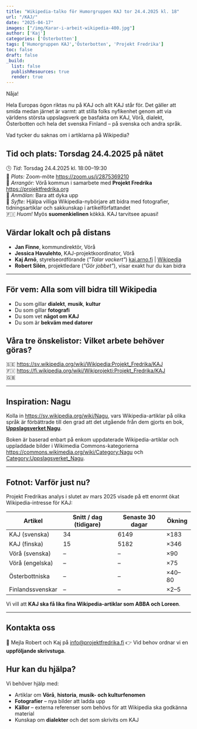 ```yaml
---
title: "Wikipedia-talko för Humorgruppen KAJ tor 24.4.2025 kl. 18"
url: "/KAJ/"
date: "2025-04-17"
images: ["/img/Karar-i-arbeit-wikipedia-400.jpg"]
author: ['Kaj']
categories: ['Österbotten']
tags: ['Humorgruppen KAJ','Österbotten', 'Projekt Fredrika']
toc: false
draft: false
_build:
  list: false
  publishResources: true
  render: true
---
```


Nåja!

Hela Europas ögon riktas nu på KAJ och allt KAJ står för. Det gäller att smida medan järnet är varmt:
att stilla folks nyfikenhet genom att via världens största uppslagsverk ge basfakta om KAJ, Vörå, 
dialekt, Österbotten och hela det svenska Finland – på svenska och andra språk.

Vad tycker du saknas om i artiklarna på Wikipedia? 
  
## Tid och plats: Torsdag 24.4.2025 på nätet

🕒 *Tid*: Torsdag 24.4.2025 kl. 18:00–19:30  
📍 *Plats:* Zoom-möte <https://zoom.us/j/2875369210>  
🎤 *Arrangör:* Vörå kommun i samarbete med **Projekt Fredrika** <https://projektfredrika.org>     
📝 *Anmälan:* Bara att dyka upp  
🎯 *Syfte:* Hjälpa villiga Wikipedia-nybörjare att bidra med fotografier, tidningsartiklar 
och sakkunskap i artikelförfattandet  
🇫🇮 *Huom!* Myös **suomenkielinen** kökkä. KAJ tarvitsee apuasi!

## Värdar lokalt och på distans

- **Jan Finne**, kommundirektör, Vörå
- **Jessica Havulehto**, KAJ-projektkoordinator, Vörå
- **Kaj Arnö**, styrelseordförande (_"Talar vackert"_) [kaj.arno.fi](https://kaj.arno.fi) | [Wikipedia](https://sv.wikipedia.org/wiki/Kaj_Arnö)  
- **Robert Silén**, projektledare (_"Gör jobbet"_), visar exakt hur du kan bidra 

---

## För vem: Alla som vill bidra till Wikipedia

- Du som gillar **dialekt**, **musik**, **kultur**  
- Du som gillar **fotografi**  
- Du som vet **något om KAJ**  
- Du som är **bekväm med datorer**

## Våra tre önskelistor: Vilket arbete behöver göras?

🇸🇪 <https://sv.wikipedia.org/wiki/Wikipedia:Projekt_Fredrika/KAJ>  
🇫🇮 <https://fi.wikipedia.org/wiki/Wikiprojekti:Projekt_Fredrika/KAJ>  
🇬🇧 

---

## Inspiration: Nagu

Kolla in <https://sv.wikipedia.org/wiki/Nagu>, vars Wikipedia-artiklar på olika språk är 
förbättrade till den grad att det utgående från dem gjorts en bok, 
[**Uppslagsverket Nagu**](https://projektfredrika.fi/uppslagsverket-nagu/). 

Boken är baserad enbart på enkom uppdaterade Wikipedia-artiklar och uppladdade bilder i Wikimedia 
Commons-kategorierna <https://commons.wikimedia.org/wiki/Category:Nagu> och [Category:Uppslagsverket_Nagu](https://commons.wikimedia.org/wiki/Category:Uppslagsverket_Nagu).

---

## Fotnot: Varför just nu?

Projekt Fredrikas analys i slutet av mars 2025 visade på ett enormt ökat Wikipedia-intresse för KAJ:

| Artikel             | Snitt / dag (tidigare) | Senaste 30 dagar | Ökning |
|---------------------|------------------------|------------------|--------|
| KAJ (svenska)       | 34                     | 6149             | ×183   |
| KAJ (finska)        | 15                     | 5182             | ×346   |
| Vörå (svenska)      | –                      | –                | ×90    |
| Vörå (engelska)     | –                      | –                | ×75    |
| Österbottniska      | –                      | –                | ×40–80 |
| Finlandssvenskar    | –                      | –                | ×2–5   |

Vi vill att **KAJ ska få lika fina Wikipedia-artiklar som ABBA och Loreen**.

---

## Kontakta oss

📧 Mejla Robert och Kaj på <info@projektfredrika.fi> 
👉 Vid behov ordnar vi en **uppföljande skrivstuga**.


## Hur kan du hjälpa?

Vi behöver hjälp med:

- Artiklar om **Vörå**, **historia**, **musik- och kulturfenomen**
- **Fotografier** – nya bilder att ladda upp
- **Källor** – externa referenser som behövs för att Wikipedia ska godkänna material
- Kunskap om **dialekter** och det som skrivits om KAJ


